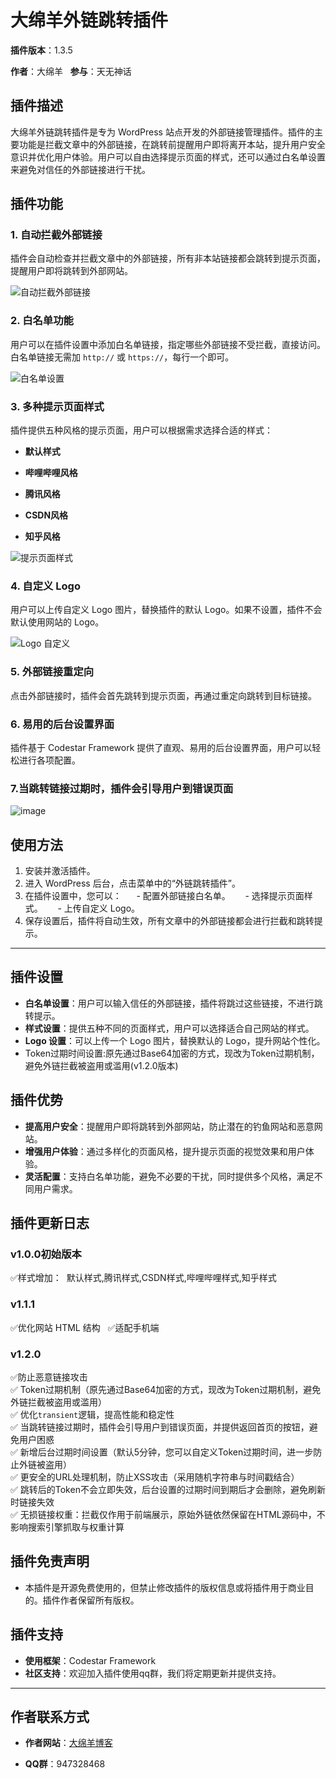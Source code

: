 # 大绵羊外链跳转插件

  

**插件版本**：1.3.5

**作者**：大绵羊  
**参与**：天无神话

## 插件描述

大绵羊外链跳转插件是专为 WordPress 站点开发的外部链接管理插件。插件的主要功能是拦截文章中的外部链接，在跳转前提醒用户即将离开本站，提升用户安全意识并优化用户体验。用户可以自由选择提示页面的样式，还可以通过白名单设置来避免对信任的外部链接进行干扰。

## 插件功能

### 1. 自动拦截外部链接  

插件会自动检查并拦截文章中的外部链接，所有非本站链接都会跳转到提示页面，提醒用户即将跳转到外部网站。

  

![自动拦截外部链接](https://github.com/user-attachments/assets/03539765-af6f-488b-8203-a7d9fdc5529d)

  

### 2. 白名单功能  

用户可以在插件设置中添加白名单链接，指定哪些外部链接不受拦截，直接访问。白名单链接无需加 `http://` 或 `https://`，每行一个即可。

  

![白名单设置](https://github.com/user-attachments/assets/fd911d84-bd70-4a4a-b423-3f7c6fde60eb)

  

### 3. 多种提示页面样式  

插件提供五种风格的提示页面，用户可以根据需求选择合适的样式：  

- **默认样式**  

- **哔哩哔哩风格**  

- **腾讯风格**  

- **CSDN风格**  

- **知乎风格**  
  

![提示页面样式](https://github.com/user-attachments/assets/cc6468f0-8144-410a-b54d-494cf260526f)


### 4. 自定义 Logo  

用户可以上传自定义 Logo 图片，替换插件的默认 Logo。如果不设置，插件不会默认使用网站的 Logo。
  

![Logo 自定义](https://github.com/user-attachments/assets/2e3088ef-2dff-47d9-a951-66f21adee85c)

### 5. 外部链接重定向  

点击外部链接时，插件会首先跳转到提示页面，再通过重定向跳转到目标链接。

### 6. 易用的后台设置界面  

插件基于 Codestar Framework 提供了直观、易用的后台设置界面，用户可以轻松进行各项配置。
### 7.当跳转链接过期时，插件会引导用户到错误页面

![image](https://github.com/user-attachments/assets/5cefba03-736e-4e5f-af4e-b8e0045106c5)


## 使用方法

  
1. 安装并激活插件。
2. 进入 WordPress 后台，点击菜单中的“外链跳转插件”。
3. 在插件设置中，您可以：  
   - 配置外部链接白名单。  
   - 选择提示页面样式。  
   - 上传自定义 Logo。  
4. 保存设置后，插件将自动生效，所有文章中的外部链接都会进行拦截和跳转提示。

---

  

## 插件设置

- **白名单设置**：用户可以输入信任的外部链接，插件将跳过这些链接，不进行跳转提示。
- **样式设置**：提供五种不同的页面样式，用户可以选择适合自己网站的样式。
- **Logo 设置**：可以上传一个 Logo 图片，替换默认的 Logo，提升网站个性化。
- Token过期时间设置:原先通过Base64加密的方式，现改为Token过期机制，避免外链拦截被盗用或滥用(v1.2.0版本)
  
## 插件优势

- **提高用户安全**：提醒用户即将跳转到外部网站，防止潜在的钓鱼网站和恶意网站。
- **增强用户体验**：通过多样化的页面风格，提升提示页面的视觉效果和用户体验。
- **灵活配置**：支持白名单功能，避免不必要的干扰，同时提供多个风格，满足不同用户需求。


## 插件更新日志
###  v1.0.0初始版本  

✅样式增加：  默认样式,腾讯样式,CSDN样式,哔哩哔哩样式,知乎样式
### v1.1.1 

✅优化网站 HTML 结构  
✅适配手机端
### v1.2.0

✅防止恶意链接攻击  
✅ Token过期机制（原先通过Base64加密的方式，现改为Token过期机制，避免外链拦截被盗用或滥用）  
✅ 优化`transient`逻辑，提高性能和稳定性  
✅ 当跳转链接过期时，插件会引导用户到错误页面，并提供返回首页的按钮，避免用户困惑  
✅ 新增后台过期时间设置（默认5分钟，您可以自定义Token过期时间，进一步防止外链被盗用）  
✅ 更安全的URL处理机制，防止XSS攻击（采用随机字符串与时间戳结合）  
✅ 跳转后的Token不会立即失效，后台设置的过期时间到期后才会删除，避免刷新时链接失效  
✅ 无损链接权重：拦截仅作用于前端展示，原始外链依然保留在HTML源码中，不影响搜索引擎抓取与权重计算
## 插件免责声明

- 本插件是开源免费使用的，但禁止修改插件的版权信息或将插件用于商业目的。插件作者保留所有版权。
## 插件支持
  
- **使用框架**：Codestar Framework  
- **社区支持**：欢迎加入插件使用qq群，我们将定期更新并提供支持。

---

  

## 作者联系方式

  

- **作者网站**：[大绵羊博客](https://dmyblog.cn)  

- **QQ群**：947328468